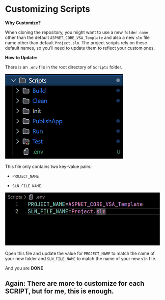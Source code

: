 # Customizing Scripts

**Why Customize?**

When cloning the repository, you might want to use a new `folder name` other than the default `ASPNET_CORE_VSA_Template` and also a new `sln` file name other than default `Project.sln`. The project scripts rely on these default names, so you'll need to update them to reflect your custom ones.

**How to Update:**

There is an `.env` file in the root directory of `Scripts` folder.

![Script Folder Structure Image](../../Images/Scripts-Folder-Structure.png)

This file only contains two key-value pairs:

- `PROJECT_NAME`

- `SLN_FILE_NAME`.

![Inside Script Env File](../../Images/Inside-Scripts-Env-File.png)

Open this file and update the value for `PROJECT_NAME` to match the name of your new folder and `SLN_FILE_NAME` to match the name of your new `sln` file.

And you are **DONE**

## Again: There are more to customize for each **SCRIPT**, but for me, this is enough.
